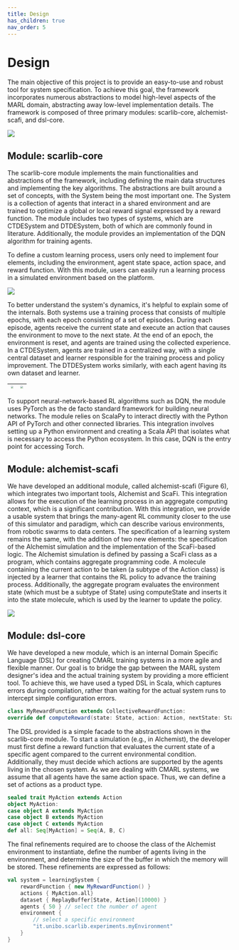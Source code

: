 ```yaml
---
title: Design
has_children: true
nav_order: 5
---
```


# Design

The main objective of this project is to provide an easy-to-use and robust tool for system specification. To achieve this goal, the framework incorporates numerous abstractions to model high-level aspects of the MARL domain, abstracting away low-level implementation details. The framework is composed of three primary modules: scarlib-core, alchemist-scafi, and dsl-core.

![](https://i.imgur.com/T1P6qVT.png)

## Module: scarlib-core

The scarlib-core module implements the main functionalities and abstractions of the framework, including defining the main data structures and implementing the key algorithms. The abstractions are built around a set of concepts, with the System being the most important one. The System is a collection of agents that interact in a shared environment and are trained to optimize a global or local reward signal expressed by a reward function. The module includes two types of systems, which are CTDESystem and DTDESystem, both of which are commonly found in literature. Additionally, the module provides an implementation of the DQN algorithm for training agents.

To define a custom learning process, users only need to implement four elements, including the environment, agent state space, action space, and reward function. With this module, users can easily run a learning process in a simulated environment based on the platform.

![](https://i.imgur.com/25Zxlln.png)

To better understand the system's dynamics, it's helpful to explain some of the internals. Both systems use a training process that consists of multiple epochs, with each epoch consisting of a set of episodes. During each episode, agents receive the current state and execute an action that causes the environment to move to the next state. At the end of an epoch, the environment is reset, and agents are trained using the collected experience. In a CTDESystem, agents are trained in a centralized way, with a single central dataset and learner responsible for the training process and policy improvement. The DTDESystem works similarly, with each agent having its own dataset and learner.



| <img src="https://i.imgur.com/IezpICT.png" style="zoom:33%;" /> | <img src="https://i.imgur.com/bdnejKu.png" style="zoom:33%;" /> |
| :----------------------------------------------------------: | :----------------------------------------------------------: |



To support neural-network-based RL algorithms such as DQN, the module uses PyTorch as the de facto standard framework for building neural networks. The module relies on ScalaPy to interact directly with the Python API of PyTorch and other connected libraries. This integration involves setting up a Python environment and creating a Scala API that isolates what is necessary to access the Python ecosystem. In this case, DQN is the entry point for accessing Torch.

## Module: alchemist-scafi

We have developed an additional module, called alchemist-scafi (Figure 6), which integrates two important tools, Alchemist and ScaFi. This integration allows for the execution of the learning process in an aggregate computing context, which is a significant contribution. With this integration, we provide a usable system that brings the many-agent RL community closer to the use of this simulator and paradigm, which can describe various environments, from robotic swarms to data centers. The specification of a learning system remains the same, with the addition of two new elements: the specification of the Alchemist simulation and the implementation of the ScaFi-based logic. The Alchemist simulation is defined by passing a ScaFi class as a program, which contains aggregate programming code. A molecule containing the current action to be taken (a subtype of the Action class) is injected by a learner that contains the RL policy to advance the training process. Additionally, the aggregate program evaluates the environment state (which must be a subtype of State) using computeState and inserts it into the state molecule, which is used by the learner to update the policy.

![](https://i.imgur.com/P6k4KAO.png)

## Module: dsl-core

We have developed a new module, which is an internal Domain Specific Language (DSL) for creating CMARL training systems in a more agile and flexible manner. Our goal is to bridge the gap between the MARL system designer's idea and the actual training system by providing a more efficient tool. To achieve this, we have used a typed DSL in Scala, which captures errors during compilation, rather than waiting for the actual system runs to intercept simple configuration errors.

```scala
class MyRewardFunction extends CollectiveRewardFunction:
override def computeReward(state: State, action: Action, nextState: State): Double = ...
```

The DSL provided is a simple facade to the abstractions shown in the scarlib-core module. To start a simulation (e.g., in Alchemist), the developer must first define a reward function that evaluates the current state of a specific agent compared to the current environmental condition. Additionally, they must decide which actions are supported by the agents living in the chosen system. As we are dealing with CMARL systems, we assume that all agents have the same action space. Thus, we can define a set of actions as a product type.

```scala
sealed trait MyAction extends Action
object MyAction:
case object A extends MyAction
case object B extends MyAction
case object C extends MyAction
def all: Seq[MyAction] = Seq(A, B, C)
```

The final refinements required are to choose the class of the Alchemist environment to instantiate, define the number of agents living in the environment, and determine the size of the buffer in which the memory will be stored. These refinements are expressed as follows:

```scala
val system = learningSystem {
	rewardFunction { new MyRewardFunction() }
	actions { MyAction.all}
	dataset { ReplayBuffer[State, Action](10000) }
	agents { 50 } // select the number of agent
	environment {
		// select a specific environment
		"it.unibo.scarlib.experiments.myEnvironment"
	}
}
```